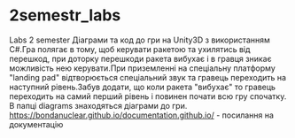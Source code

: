 # 2semestr_labs
Labs 2 semester
Діаграми та код до гри на Unity3D з використанням C#.Гра полягає в тому, щоб керувати ракетою та ухилятись від перешкод, при доторку перешкоди ракета вибухає і в гравця зникає можливість нею керувати.При приземленні на спеціальну платформу "landing pad" відтворюється спеціальний звук та гравець переходить на наступний рівень.Забув додати, що коли ракета "вибухає" то гравець переходить на самий перший рівень і повинен почати всю гру спочатку. В папці diagrams знаходяться діаграми до гри. 
https://bondanuclear.github.io/documentation.github.io/ - посилання на документацію
